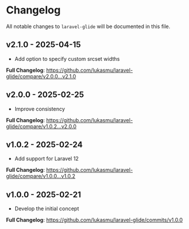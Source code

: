 # Changelog

All notable changes to `laravel-glide` will be documented in this file.

## v2.1.0 - 2025-04-15

- Add option to specify custom srcset widths

**Full Changelog**: https://github.com/lukasmu/laravel-glide/compare/v2.0.0...v2.1.0

## v2.0.0 - 2025-02-25

- Improve consistency

**Full Changelog**: https://github.com/lukasmu/laravel-glide/compare/v1.0.2...v2.0.0

## v1.0.2 - 2025-02-24

- Add support for Laravel 12

**Full Changelog**: https://github.com/lukasmu/laravel-glide/compare/v1.0.0...v1.0.2

## v1.0.0 - 2025-02-21

- Develop the initial concept

**Full Changelog**: https://github.com/lukasmu/laravel-glide/commits/v1.0.0
